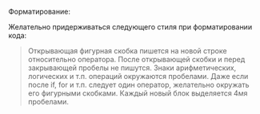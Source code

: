 Форматирование:

Желательно придерживаться следующего стиля при форматировании кода:

> Открывающая фигурная скобка пишется на новой строке относительно оператора.
> После открывающей скобки и перед закрывающей пробелы не пишутся.
> Знаки арифметических, логических и т.п. операций окружаются пробелами.
> Даже если после if, for и т.п. следует один оператор, желательно окружать его фигурными скобками.
> Каждый новый блок выделяется 4мя пробелами.